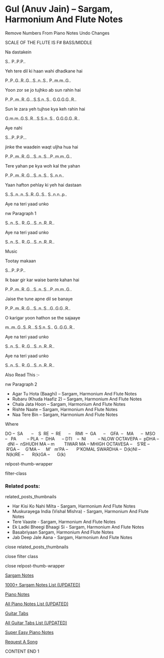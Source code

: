 
# Gul (Anuv Jain) – Sargam, Harmonium And Flute Notes

Remove Numbers From Piano Notes
Undo Changes

SCALE OF THE FLUTE IS F# BASS/MIDDLE

Na dastakein

S.. P..P.P..

Yeh tere dil ki haan wahi dhadkane hai

P..P..G..R..G…S..n..S.. P..m.m..G..

Yoon zor se jo tujhko ab sun rahin hai

P..P..m..R..G…S.S.n..S.. G.G.G.G..R..

Sun le zara yeh tujhse kya keh rahin hai

G.m.m..G.S..R…S.S.n..S.. G.G.G.G..R..

Aye nahi

S…P..P.P…

jinke the waadein waqt uljha hua hai

P..P..m..R..G…S..n..S…P..m.m..G..

Tere yahan pe kya woh kal the yahan

P..P..m..R..G…S..n..S.. S..n.n..

Yaan hafton pehlay ki yeh hai dastaan

S..S..n..n..S..R..G..S.. S..n.n..p..

Aye na teri yaad unko

nw Paragraph 1

S..n..S.. R..G…S..n..R..R..

Aye na teri yaad unko

S..n..S.. R..G…S..n..R..R..

Music

Tootay makaan

S…P..P.P..

Ik baar gir kar waise bante kahan hai

P..P..m..R..G…S..n..S…P..m.m..G..

Jaise the tune apne dil se banaye

P..P..m..R..G…S..n..S…G..G.G..R..

O karigar yoon hathon se the sajaaye

m..m..G..S..R…S.S.n..S.. G..G.G..R..

Aye na teri yaad unko

S..n..S.. R..G…S..n..R..R..

Aye na teri yaad unko

S..n..S.. R..G…S..n..R..R..

Also Read This :-

nw Paragraph 2

* Agar Tu Hota (Baaghi) – Sargam, Harmonium And Flute Notes
* Rubaru (Khuda Haafiz 2) – Sargam, Harmonium And Flute Notes
* Chala Jata Hoon – Sargam, Harmonium And Flute Notes
* Rishte Naate – Sargam, Harmonium And Flute Notes
* Naa Tere Bin – Sargam, Harmonium And Flute Notes

Where

DO –  SA       –    S  RE  –  RE      –    RMI  –  GA      –    GFA  –   MA      –  MSO  –   PA         – PLA  –  DHA      – DTI    –  NI          – NLOW OCTAVEPA –  pDHA –  dNI –  nSHUDH MA – m        TIWAR MA – MHIGH OCTAVESA –    S’RE –     R’GA –     G’MA –     M’   m’PA –       P’KOMAL SWARDHA –  D(k)NI –       N(k)RE –       R(k)GA –      G(k)

relpost-thumb-wrapper

filter-class

### Related posts:

related_posts_thumbnails

* Har Kisi Ko Nahi Milta - Sargam, Harmonium And Flute Notes
* Muskurayega India (Vishal Mishra) - Sargam, Harmonium And Flute Notes
* Tere Vaaste - Sargam, Harmonium And Flute Notes
* Ek Ladki Bheegi Bhaagi Si - Sargam, Harmonium And Flute Notes
* Basabriyaan Sargam, Harmonium And Flute Notes
* Jab Deep Jale Aana - Sargam, Harmonium And Flute Notes

close related_posts_thumbnails

close filter class

close relpost-thumb-wrapper

[Sargam Notes](https://www.notationsworld.com/sargam-notes.html)

[1000+ Sargam Notes List (UPDATED)](https://www.notationsworld.com/all-songs-list-sargam-notes.html)

[Piano Notes](https://www.notationsworld.com/piano-notes.html)

[All Piano Notes List (UPDATED)](https://www.notationsworld.com/all-songs-list-piano-notes.html)

[Guitar Tabs](https://www.notationsworld.com/guitar-tabs.html)

[All Guitar Tabs List (UPDATED)](https://www.notationsworld.com/all-songs-list-guitar-tabs.html)

[Super Easy Piano Notes](https://studywall.in/)

[Request A Song](https://www.notationsworld.com/request-a-song.html)

CONTENT END 1

